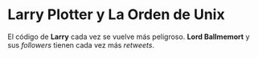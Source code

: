 
# Larry Plotter y La Orden de Unix

El código de **Larry** cada vez se vuelve más peligroso.
**Lord Ballmemort** y sus *followers* tienen cada vez más *retweets*.
